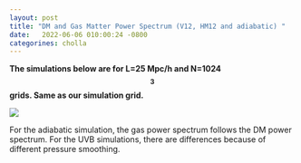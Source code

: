 ```yaml
---
layout: post
title: "DM and Gas Matter Power Spectrum (V12, HM12 and adiabatic) "
date:   2022-06-06 010:00:24 -0800
categorines: cholla
---
```



**The simulations below are for L=25 Mpc/h and N=1024$$^3$$ grids. Same as our simulation grid.**


<img src="{{ site.url }}assets/images/ps_hydro_different_UVB.png">

For the adiabatic simulation, the gas power spectrum follows the DM power spectrum. For the UVB simulations, there are differences because of different pressure smoothing.